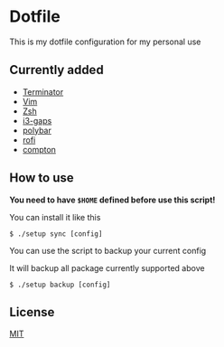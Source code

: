 # Dotfile

This is my dotfile configuration for my personal use

## Currently added

- [Terminator](https://launchpad.net/terminator/)
- [Vim](https://github.com/vim)
- [Zsh](https://github.com/vim/vim)
- [i3-gaps](https://github.com/Airblader/i3)
- [polybar](https://github.com/jaagr/polybar)
- [rofi](https://github.com/DaveDavenport/rofi)
- [compton](https://github.com/chjj/compton)

## How to use

**You need to have `$HOME` defined before use this script!**

You can install it like this

```
$ ./setup sync [config]
```

You can use the script to backup your current config

It will backup all package currently supported above

```
$ ./setup backup [config]
```

## License
[MIT](https://fr.wikipedia.org/wiki/Licence_MIT)